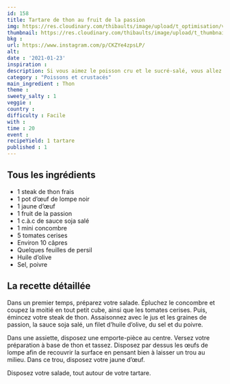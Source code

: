 ```yaml
---
id: 158
title: Tartare de thon au fruit de la passion
img: https://res.cloudinary.com/thibaults/image/upload/t_optimisation/v1611425076/Recipes/20210123_tartare_thon_passion.jpg
thumbnail: https://res.cloudinary.com/thibaults/image/upload/t_thumbnail_josie/v1611425076/Recipes/20210123_tartare_thon_passion.jpg
bkg : 
url: https://www.instagram.com/p/CKZYe4zpsLP/
alt: 
date : '2021-01-23'
inspiration : 
description: Si vous aimez le poisson cru et le sucré-salé, vous allez adorer cette recette de tartare de thon avec du fruit de la passion.
category : "Poissons et crustacés"
main_ingredient : Thon
theme : 
sweety_salty : 1
veggie : 
country :
difficulty : Facile
with : 
time : 20
event :
recipeYield: 1 tartare
published : 1
---
```


## Tous les ingrédients
 - 1 steak de thon frais 
 - 1 pot d’œuf de lompe noir 
 - 1 jaune d’œuf 
 - 1 fruit de la passion 
 - 1 c.à.c de sauce soja salé 
 - 1 mini concombre 
 - 5 tomates cerises 
 - Environ 10 câpres 
 - Quelques feuilles de persil 
 - Huile d’olive 
 - Sel, poivre 

## La recette détaillée
Dans un premier temps, préparez votre salade. Épluchez le concombre et coupez la moitié en tout petit cube, ainsi que les tomates cerises. Puis, émincez votre steak de thon. Assaisonnez avec le jus et les graines de passion, la sauce soja salé, un filet d’huile d’olive, du sel et du poivre. 

Dans une assiette, disposez une emporte-pièce au centre. Versez votre préparation à base de thon et tassez. Disposez par dessus les œufs de lompe afin de recouvrir la surface en pensant bien à laisser un trou au milieu. Dans ce trou, disposez votre jaune d’œuf. 

Disposez votre salade, tout autour de votre tartare.